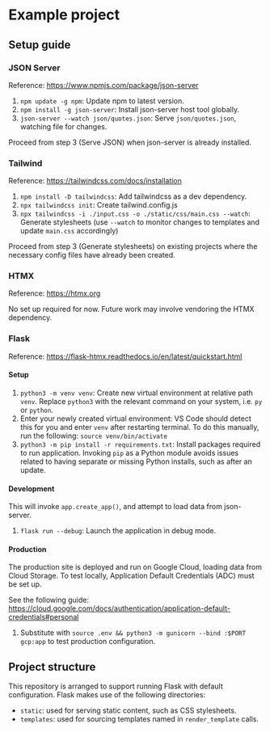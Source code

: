 # Example project

## Setup guide

### JSON Server
Reference: https://www.npmjs.com/package/json-server
1. `npm update -g npm`: Update npm to latest version.
1. `npm install -g json-server`: Install json-server host tool globally.
1. `json-server --watch json/quotes.json`: Serve `json/quotes.json`, watching file for changes.

Proceed from step 3 (Serve JSON) when json-server is already installed.

### Tailwind
Reference: https://tailwindcss.com/docs/installation
1. `npm install -D tailwindcss`: Add tailwindcss as a dev dependency.
1. `npx tailwindcss init`: Create tailwind.config.js
1. `npx tailwindcss -i ./input.css -o ./static/css/main.css --watch`: Generate stylesheets (use `--watch` to monitor changes to templates and update `main.css` accordingly)

Proceed from step 3 (Generate stylesheets) on existing projects where the necessary config files have already been created.

### HTMX
Reference: https://htmx.org

No set up required for now. Future work may involve vendoring the HTMX dependency.

### Flask
Reference: https://flask-htmx.readthedocs.io/en/latest/quickstart.html

#### Setup
1. `python3 -m venv venv`: Create new virtual environment at relative path `venv`. Replace `python3` with the relevant command on your system, i.e. `py` or `python`.
1. Enter your newly created virtual environment: VS Code should detect this for you and enter `venv` after restarting terminal. To do this manually, run the following:
```source venv/bin/activate```
1. `python3 -m pip install -r requirements.txt`: Install packages required to run application. Invoking `pip` as a Python module avoids issues related to having separate or missing Python installs, such as after an update.

#### Development
This will invoke `app.create_app()`, and attempt to load data from json-server.
1. `flask run --debug`: Launch the application in debug mode.

#### Production
The production site is deployed and run on Google Cloud, loading data from Cloud Storage. To test locally, Application Default Credentials (ADC) must be set up.

See the following guide: https://cloud.google.com/docs/authentication/application-default-credentials#personal
1. Substitute with `source .env && python3 -m gunicorn --bind :$PORT gcp:app` to test production configuration.

## Project structure
This repository is arranged to support running Flask with default configuration. Flask makes use of the following directories:
- `static`: used for serving static content, such as CSS stylesheets.
- `templates`: used for sourcing templates named in `render_template` calls.
